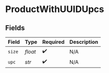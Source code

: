 # ProductWithUUIDUpcs


## Fields

| Field              | Type               | Required           | Description        |
| ------------------ | ------------------ | ------------------ | ------------------ |
| `size`             | *float*            | :heavy_check_mark: | N/A                |
| `upc`              | *str*              | :heavy_check_mark: | N/A                |